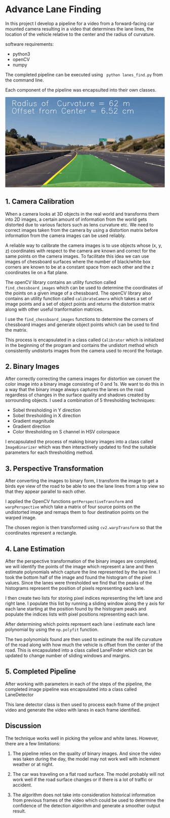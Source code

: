 
# Advance Lane Finding 

In this project I develop a pipeline for a video from a forward-facing car mounted camera resulting in a video that determines the lane lines, the location of the vehicle relative to the center and the radius of curvature.

software requirements:
 * python3
 * openCV
 * numpy

The completed pipeline can be executed using ``` python lanes_find.py``` from the command line.

Each component of the pipeline was encapsulted into their own classes.


<img src="pipeline.gif">  


## 1. Camera Calibration 

When a camera looks at 3D objects in the real world and transforms them into 2D images, a certain amount of information from the world gets distorted due to various factors such as lens curvature etc. We need to correct images taken from the camera by using a distortion matrix before information from the camera images can be used reliably.

A reliable way to calibrate the camera images is to use objects whose (x, y, z) coordinates with respect to the camera are known and correct for the same points on the camera images. To facilitate this idea we can use images of chessboard surfaces where the number of black/white box corners are known to be at a constant space from each other and the z coordinates lie on a flat plane.

The openCV library contains an utility function called ``` find_chessboard_images``` which can be used to determine the coordinates of the points on a given image of a chessboard.
The openCV library also contains an utility function called ```calibrateCamera``` which takes a set of image points and a set of object points and returns the distortion matrix along with other useful tranformation matrices.

I use the ```find_chessboard_images``` functions to determine the corners of chessboard images and generate object points which can be used to find the matrix.

This process is encapsulated in a class called ```Calibrator``` which is initialized in the beginning of the program and contains the undistort method which consistently undistorts images from the camera used to record the footage.

## 2. Binary Images

After correctly correcting the camera images for distortion we convert the color image into a binary image consisting of 0 and 1s. We want to do this in a way that the binary image always captures the lanes on the road regardless of changes in the surface quality and shadows created by sorrounding objects. I used a combination of 5 thresholding techniques:
* Sobel thresholding in Y direction
* Sobel thresholding in X direction
* Gradient magnitude 
* Gradient direction 
* Color thresholding on S channel in HSV colorspace

I encapsulated the process of making binary images into a class called ```ImageBinarizer``` which was then interactively updated to find the suitable parameters for each thresholding method.

## 3.  Perspective Transformation

After converting the images to binary form, I transform the image to get a birds eye view of the road to be able to see the lane lines from a top view so that they appear parallel to each other.

I applied the OpenCV functions ```getPerspectiveTransform``` and ```warpPerspective``` which take a matrix of four source points on the undistorted image and remaps them to four destination points on the warped image. 

The chosen region is then transformed using ```cv2.warpTransform``` so that the coordinates represent a rectangle. 

## 4. Lane Estimation

After the perspective transformation of the binary images are completed, we will identify the points of the image which represent a lane and then estimate polynomials which capture the line represented by the lane line. I took the bottom half of the image and found the histogram of the pixel values. Since the lanes were thresholded we find that the peaks of the histograms represent the position of pixels representing each lane.

I then create two lists for storing pixel indices representing the left lane and right lane. I populate this list by running a sliding window along the y axis for each lane starting at the position found by the histogram peaks and populate the indices lists with pixel positions representing each lane.

After determining which points represent each lane i estimate each lane polynomial by using the ```np.polyfit``` function. 

The two polynomials found are then used to estimate the real life curvature of the road along with how much the vehicle is offset from the center of the road. This is encapsulated into a class called LaneFinder which can be updated to change number of sliding windows and margins.

## 5. Completed Pipeline

After working with parameters in each of the steps of the pipeline, the completed image pipeline was encapsulated into a class called LaneDetector

This lane detector class is then used to process each frame of the project video and generate the video with lanes in each frame identified.

## Discussion

The technique works well in picking the yellow and white lanes. However, there are a few limitations:

1. The pipeline relies on the quality of binary images. And since the video was taken during the day, the model may not work well with inclement weather or at night.

2. The car was traveling on a flat road surface. The model probably will not work well if the road surface changes or if there is a lot of traffic or accident.

3. The algorithm does not take into consideration historical information from previous frames of the video which could be used to determine the confidence of the detection algorithm and generate a smoother output result.

